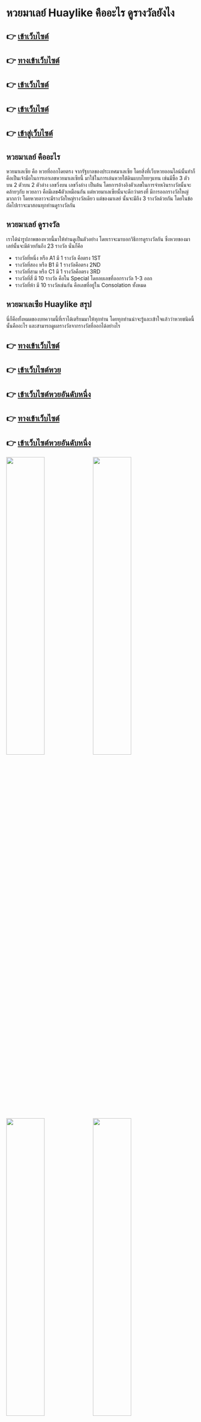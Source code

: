 # หวยมาเลย์ Huaylike คืออะไร ดูรางวัลยังไง

## 👉 [เข้าเว็บไซต์](url)
## 👉 [ทางเข้าเว็บไซต์](url)
## 👉 [เข้าเว็บไซต์](url)
## 👉 [เข้าเว็บไซต์](url)
## 👉 [เข้าสู่เว็บไซต์](url)

## หวยมาเลย์ คืออะไร
หวยมาเลเซีย คือ หวยที่ออกโดยตรง จากรัฐบาลของประเทศมาเลเซีย โดยสิ่งที่เว็บหวยออนไลน์นั้นทำก็คือเป็นเจ้ามือในการเอาเลขหวยมาเลเซียนี้ มาใช้ในการเล่นหวยใต้ดินแบบไทยๆแทน เช่นมีซื้อ 3 ตัวบน 2 ตัวบน 2 ตัวล่าง เลขวิ่งบน เลขวิ่งล่าง เป็นต้น โดยการอ้างอิงตัวเลขในการจ่ายเงินรางวัลนั้นจะคล้ายๆกับ หวยลาว คือมีเลข4ตัวเหมือนกัน แต่หวยมาเลเซียนั้นจะดีกว่าตรงที่ มีการออกรางวัลใหญ่มากกว่า โดยหวยลาวจะมีรางวัลใหญ่รางวัลเดียว แต่ของมาเลย์ นั้นจะมีถึง 3 รางวัลด้วยกัน โดยในข้อถัดไปเราจะมาสอนทุกท่านดูรางวัลกัน

## หวยมาเลย์ ดูรางวัล
เราได้นำรูปภาพของหวยนี้มาให้ท่านดูเป็นตัวอย่าง โดยเราจะมาบอกวิธีการดูรางวัลกัน ซึ่งหวยของมาเลย์นั้นจะมีด้วยกันถึง 23 รางวัล นั่นก็คือ
- รางวัลที่หนึ่ง หรือ A1 มี 1 รางวัล คือตรง 1ST
- รางวัลที่สอง หรือ B1 มี 1 รางวัลคือตรง 2ND
- รางวัลที่สาม หรือ C1 มี 1 รางวัลคือตรง 3RD
- รางวัลที่สี่ มี 10 รางวัล คือใน Special โดยลบเลขที่ออกรางวัล 1-3 ออก
- รางวัลที่ห้า มี 10 รางวัลเช่นกัน คือเลขที่อยู่ใน Consolation ทั้งหมด

## หวยมาเลเซีย Huaylike สรุป
นี่ก็คือทั้งหมดของบทความนี้ที่เราได้เตรียมมาให้ทุกท่าน โดยทุกท่านน่าจะรู้และเข้าใจแล้วว่าหวยชนิดนี้นั้นคืออะไร และสามารถดูผลรางวัลจากรางวัลที่ออกได้อย่างไร

## 👉 [ทางเข้าเว็บไซต์](url)
## 👉 [เข้าเว็บไซต์หวย](url)
## 👉 [เข้าเว็บไซต์หวยอันดับหนึ่ง](url)
## 👉 [ทางเข้าเว็บไซต์](url)
## 👉 [เข้าเว็บไซต์หวยอันดับหนึ่ง](url)

[<img src="https://www.huaylikecoin.com/_next/image?url=%2FimageAgent%2Fnews%2Fimg-news001.png&w=1200&q=50" width="45%"/>](url)
[<img src="https://www.huaylikecoin.com/_next/image?url=%2FimageAgent%2Fnews%2Fimg-news002.png&w=1200&q=50" width="45%"/>](url)
[<img src="https://www.huaylikecoin.com/_next/image?url=%2FimageAgent%2Fnews%2Fimg-news003.png&w=1200&q=50" width="45%"/>](url)
[<img src="https://www.huaylikecoin.com/_next/image?url=%2FimageAgent%2Fnews%2Fimg-news004.jpg&w=1200&q=50" width="45%"/>](url)

[<img src="https://www.huaylikecoin.com/_next/image?url=%2FimageAgent%2Fbanks%2Fimg-bank-01.png&w=256&q=50" width="80"/>](url)
[<img src="https://www.huaylikecoin.com/_next/image?url=%2FimageAgent%2Fbanks%2Fimg-bank-02.png&w=256&q=50" width="80"/>](url)
[<img src="https://www.huaylikecoin.com/_next/image?url=%2FimageAgent%2Fbanks%2Fimg-bank-03.png&w=256&q=50" width="80"/>](url)
[<img src="https://www.huaylikecoin.com/_next/image?url=%2FimageAgent%2Fbanks%2Fimg-bank-04.png&w=256&q=50" width="80"/>](url)
[<img src="https://www.huaylikecoin.com/_next/image?url=%2FimageAgent%2Fbanks%2Fimg-bank-05.png&w=256&q=50" width="80"/>](url)
[<img src="https://www.huaylikecoin.com/_next/image?url=%2FimageAgent%2Fbanks%2Fimg-bank-06.png&w=256&q=50" width="80"/>](url)
[<img src="https://www.huaylikecoin.com/_next/image?url=%2FimageAgent%2Fbanks%2Fimg-bank-07.png&w=256&q=50" width="80"/>](url)
[<img src="https://www.huaylikecoin.com/_next/image?url=%2FimageAgent%2Fbanks%2Fimg-bank-08.png&w=256&q=50" width="80"/>](url)
[<img src="https://www.huaylikecoin.com/_next/image?url=%2FimageAgent%2Fbanks%2Fimg-bank-09.png&w=256&q=50" width="80"/>](url)
[<img src="https://www.huaylikecoin.com/_next/image?url=%2FimageAgent%2Fbanks%2Fimg-bank-10.png&w=256&q=50" width="80"/>](url)
[<img src="https://www.huaylikecoin.com/_next/image?url=%2FimageAgent%2Fbanks%2Fimg-bank-11.png&w=256&q=50" width="80"/>](url)
[<img src="https://www.huaylikecoin.com/_next/image?url=%2FimageAgent%2Fbanks%2Fimg-bank-12.png&w=256&q=50" width="80"/>](url)
[<img src="https://www.huaylikecoin.com/_next/image?url=%2FimageAgent%2Fbanks%2Fimg-bank-13.png&w=256&q=50" width="80"/>](url)
[<img src="https://www.huaylikecoin.com/_next/image?url=%2FimageAgent%2Fbanks%2Fimg-bank-14.png&w=256&q=50" width="80"/>](url)
[<img src="https://www.huaylikecoin.com/_next/image?url=%2FimageAgent%2Fbanks%2Fimg-bank-15.png&w=256&q=50" width="80"/>](url)
[<img src="https://www.huaylikecoin.com/_next/image?url=%2FimageAgent%2Fbanks%2Fimg-bank-16.png&w=256&q=50" width="80"/>](url)
[<img src="https://www.huaylikecoin.com/_next/image?url=%2FimageAgent%2Fbanks%2Fimg-bank-17.png&w=256&q=50" width="80"/>](url)
[<img src="https://www.huaylikecoin.com/_next/image?url=%2FimageAgent%2Fbanks%2Fimg-bank-18.png&w=256&q=50" width="80"/>](url)
[<img src="https://www.huaylikecoin.com/_next/image?url=%2FimageAgent%2Fbanks%2Fimg-bank-19.png&w=256&q=50" width="80"/>](url)

#### [หวยมาเลย์ เล่นบน Huaylike Superlot999 ยังไง](https://atom.io/themes/หวยมาเลย์%20เล่นบน%20Huaylike%20Superlot999%20ยังไง)
#### [หวยมาเลย์ Huaylike จ่ายเงินรางวัลยังไง](https://atom.io/themes/หวยมาเลย์%20Huaylike%20จ่ายเงินรางวัลยังไง)
#### [หวยมาเลย์ หวยซองมาเลย์ เลขเด็ด Huaylike](https://atom.io/themes/หวยมาเลย์%20หวยซองมาเลย์%20เลขเด็ด%20Huaylike)
#### [หวยมาเลย์ Huaylike Superlot999 ออกกี่โมง วันไหนบ้าง](https://atom.io/themes/หวยมาเลย์%20Huaylike%20Superlot999%20ออกกี่โมง%20วันไหนบ้าง)
#### [หวยมาเลย์ Huaylike วิเคราะห์หวย เคล็ดลับในการเล่น](https://atom.io/themes/หวยมาเลย์%20Huaylike%20วิเคราะห์หวย%20เคล็ดลับในการเล่น)
